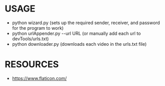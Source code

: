# USAGE
* python wizard.py (sets up the required sender, receiver, and password for the program to work)
* python urlAppender.py --url URL (or manually add each url to devTools/urls.txt)
* python downloader.py (downloads each video in the urls.txt file)



# RESOURCES
* https://www.flaticon.com/